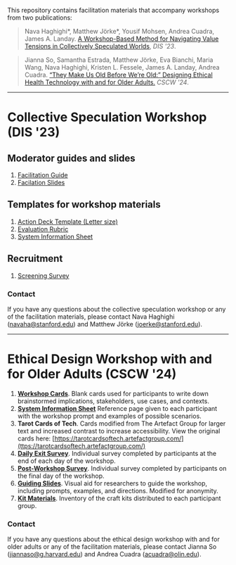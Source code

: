 This repository contains facilitation materials that accompany workshops from two publications:

> Nava Haghighi\*, Matthew Jörke\*, Yousif Mohsen, Andrea Cuadra, James A. Landay. [A Workshop-Based Method for Navigating Value Tensions in Collectively Speculated Worlds](https://dl.acm.org/doi/10.1145/3563657.3595992), *DIS '23*.

> Jianna So, Samantha Estrada, Matthew Jörke, Eva Bianchi, Maria Wang, Nava Haghighi, Kristen L. Fessele, James A. Landay, Andrea Cuadra. [“They Make Us Old Before We’re Old:” Designing Ethical Health Technology with and for Older Adults.](ethical-health-technology-older-adults-cscw2024.pdf) *CSCW '24*.

---

# Collective Speculation Workshop (DIS '23)

## Moderator guides and slides
1. [Facilitation Guide](https://docs.google.com/document/d/10t3ygBTE1gv6bJbCFofNovnjgjqgtvxiAictwnjRdSk/edit?usp=sharing)
2. [Facilation Slides](https://docs.google.com/presentation/d/1iClORmNKflZkjEYXEplaosHq5cUsIpPXn2Vh52Z_ems/edit?usp=sharing)

## Templates for workshop materials
1. [Action Deck Template (Letter size)](https://drive.google.com/file/d/1ByfkuMgqz9uCyKKI-jadpvDT98xEU9Ps/view?usp=sharing)
2. [Evaluation Rubric](https://docs.google.com/document/d/1pDKC8HlxQIxypAR2wLh4Mdw50YhXymWqivXapq5l2cw/edit)
3. [System Information Sheet](https://docs.google.com/document/d/1npLCqvPloQj91HYXOXb391Yj_Ss9PYrM726m84SZP4w/edit?usp=sharing) 

## Recruitment
1. [Screening Survey](https://docs.google.com/document/d/10UCB5z2PvSTtdVyc6xeMtwjXASwHUY1BJ2sWRX5R1FE/edit#heading=h.ggpa7hjyvjow) 

### Contact
If you have any questions about the collective speculation workshop or any of the facilitation materials, please contact Nava Haghighi ([navaha@stanford.edu](mailto:navaha@stanford.edu)) and Matthew Jörke ([joerke@stanford.edu](mailto:joerke@stanford.edu)).

---

# Ethical Design Workshop with and for Older Adults (CSCW '24)

1. [__Workshop Cards__](https://drive.google.com/file/d/1IQRkNKGDPXpws64kc5BvfAMECSlNCUiO/view?usp=share_link). Blank cards used for participants to write down brainstormed implications, stakeholders, use cases, and contexts.
2. [__System Information Sheet__](https://drive.google.com/file/d/1tqkD-qJ-Jx-nNCK-G0x0JXPRV3dnNnAQ/view?usp=share_link) Reference page given to each participant with the workshop prompt and examples of possible scenarios.
3. __Tarot Cards of Tech__. Cards modified from The Artefact Group for larger text and increased contrast to increase accessibility. View the original cards here: [https://tarotcardsoftech.artefactgroup.com/](ttps://tarotcardsoftech.artefactgroup.com/)
4. [__Daily Exit Survey__](https://drive.google.com/file/d/1PC2A1xNF4K4w3QU2eL4RANwK339nCamc/view?usp=share_link). Individual survey completed by participants at the end of each day of the workshop.
5. [__Post-Workshop Survey__](https://drive.google.com/file/d/1-HWhhrqfTDymfFlV7Gz9Jqxo8OR348FO/view?usp=share_link). Individual survey completed by participants on the final day of the workshop.
6. [__Guiding Slides__](https://drive.google.com/file/d/10IH3LTcukMwXJjeKNrSN56c86D9SHfXi/view?usp=sharing). Visual aid for researchers to guide the workshop, including prompts, examples, and directions. Modified for anonymity.
7. [__Kit Materials__](https://drive.google.com/file/d/16redgGC4XaGFo1uOShd8M8aN0567f35_/view?usp=share_link). Inventory of the craft kits distributed to each participant group.

### Contact
If you have any questions about the ethical design workshop with and for older adults or any of the facilitation materials, please contact Jianna So ([jiannaso@g.harvard.edu](mailto:jiannaso@g.harvard.edu)) and Andrea Cuadra ([acuadra@olin.edu](mailto:acuadra@olin.edu)).
